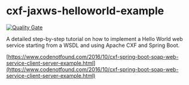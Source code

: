 # cxf-jaxws-helloworld-example

[![Quality Gate](https://sonarqube.com/api/badges/gate?key=com.codenotfound:cxf-jaxws-helloworld-example)](https://sonarqube.com/dashboard/index/com.codenotfound:cxf-jaxws-helloworld-example)

A detailed step-by-step tutorial on how to implement a Hello World web service starting from a WSDL and using Apache CXF and Spring Boot.

[https://www.codenotfound.com/2016/10/cxf-spring-boot-soap-web-service-client-server-example.html](https://www.codenotfound.com/2016/10/cxf-spring-boot-soap-web-service-client-server-example.html)
